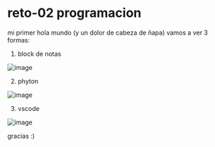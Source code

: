 # reto-02 programacion
mi primer hola mundo (y un dolor de cabeza de ñapa)
vamos a ver 3 formas:
1. block de notas


 ![image](https://github.com/user-attachments/assets/a4d4f1fb-1343-4634-9f10-30db05d24308)


2. phyton

   
 ![image](https://github.com/user-attachments/assets/dd734511-94fb-4202-9fba-1bb38cd97a61)


3. vscode


 ![image](https://github.com/user-attachments/assets/c75d3664-a097-4d62-b2f5-43dd8d062e4a)


gracias :)
